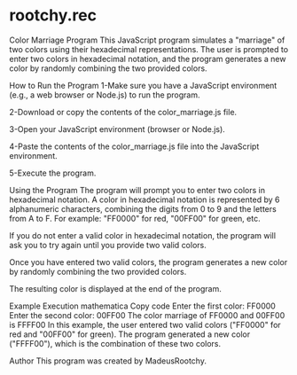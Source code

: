 # rootchy.rec


Color Marriage Program
This JavaScript program simulates a "marriage" of two colors using their hexadecimal representations. The user is prompted to enter two colors in hexadecimal notation, and the program generates a new color by randomly combining the two provided colors.

How to Run the Program
1-Make sure you have a JavaScript environment (e.g., a web browser or Node.js) to run the program.

2-Download or copy the contents of the color_marriage.js file.

3-Open your JavaScript environment (browser or Node.js).

4-Paste the contents of the color_marriage.js file into the JavaScript environment.

5-Execute the program.

Using the Program
The program will prompt you to enter two colors in hexadecimal notation. A color in hexadecimal notation is represented by 6 alphanumeric characters, combining the digits from 0 to 9 and the letters from A to F. For example: "FF0000" for red, "00FF00" for green, etc.

If you do not enter a valid color in hexadecimal notation, the program will ask you to try again until you provide two valid colors.

Once you have entered two valid colors, the program generates a new color by randomly combining the two provided colors.

The resulting color is displayed at the end of the program.

Example Execution
mathematica
Copy code
Enter the first color: FF0000
Enter the second color: 00FF00
The color marriage of FF0000 and 00FF00 is FFFF00
In this example, the user entered two valid colors ("FF0000" for red and "00FF00" for green). The program generated a new color ("FFFF00"), which is the combination of these two colors.

Author
This program was created by MadeusRootchy.
